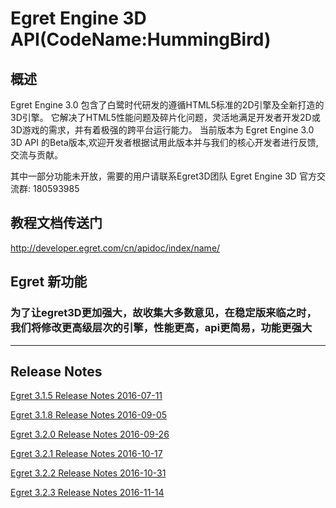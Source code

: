 # Egret Engine 3D API(CodeName:HummingBird)

## 概述

Egret Engine 3.0 包含了白鹭时代研发的遵循HTML5标准的2D引擎及全新打造的3D引擎。
它解决了HTML5性能问题及碎片化问题，灵活地满足开发者开发2D或3D游戏的需求，并有着极强的跨平台运行能力。
当前版本为 Egret Engine 3.0 3D API 的Beta版本,欢迎开发者根据试用此版本并与我们的核心开发者进行反馈,交流与贡献。

其中一部分功能未开放，需要的用户请联系Egret3D团队
Egret Engine 3D 官方交流群: 180593985

## 教程文档传送门 ##
http://developer.egret.com/cn/apidoc/index/name/

## Egret  新功能 
### 为了让egret3D更加强大，故收集大多数意见，在稳定版来临之时，我们将修改更高级层次的引擎，性能更高，api更简易，功能更强大
----


Release Notes
--------------------
[Egret 3.1.5 Release Notes 2016-07-11](/docs/cn/3.1.5_ReleaseNotes.md)

[Egret 3.1.8 Release Notes 2016-09-05](/docs/cn/3.1.8_ReleaseNotes.md)

[Egret 3.2.0 Release Notes 2016-09-26](/docs/cn/3.2.0_ReleaseNotes.md)

[Egret 3.2.1 Release Notes 2016-10-17](/docs/cn/3.2.1_ReleaseNotes.md)

[Egret 3.2.2 Release Notes 2016-10-31](/docs/cn/3.2.2_ReleaseNotes.md)

[Egret 3.2.3 Release Notes 2016-11-14](/docs/cn/3.2.3_ReleaseNotes.md)
